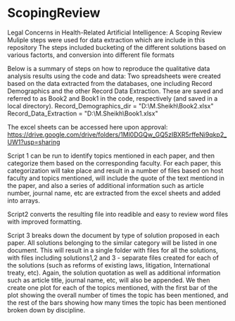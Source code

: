 # ScopingReview
Legal Concerns in Health-Related Artificial Intelligence: A Scoping Review
Muliple steps were used for data extraction which are include in this repository
The steps included bucketing of the different solutions based on various factorts, and conversion into different file formats

Below is a summary of steps on how to reproduce the qualitative data analysis results using the code and data:
Two spreadsheets were created based on the data extracted from the databases, one including Record Demographics and the other Record Data Extraction. These are saved and referred to as Book2 and Book1 in the code, respectively (and saved in a local directory).
Record_Demographics_dir = "D:\\M.Sheikh\\Book2.xlsx"
Record_Data_Extraction = "D:\\M.Sheikh\\Book1.xlsx"

The excel sheets can be accessed here upon approval:
https://drive.google.com/drive/folders/1Ml0DGQw_GQ5zIBXR5rffeNi9qkp2_UW1?usp=sharing

Script 1 can be run to identify topics mentioned in each paper, and then categorize them based on the corresponding faculty. For each paper, this categorization will take place and result in a number of files based on host faculty and topics mentioned, will include the quote of the text mentiond in the paper, and also a series of additional information such as article number, journal name, etc are extracted from the excel sheets and added into arrays.

Script2 converts the resulting file into readible and easy to review word files with improved formatting.

Script 3 breaks down the document by type of solution proposed in each paper. All solutions belonging to the similar category will be listed in one document. This will result in a single folder with files for all the solutions, with files including solutions1,2 and 3 - separate files created for each of the solutions (such as reforms of existing laws, litigation, International treaty, etc). Again, the solution quotation as well as additional information such as article title, journal name, etc, will also be appended. We then create one plot for each of the topics mentioned, with the first bar of the plot showing the overall number of times the topic has been mentioned, and the rest of the bars showing how many times the topic has been mentioned broken down by discipline.
